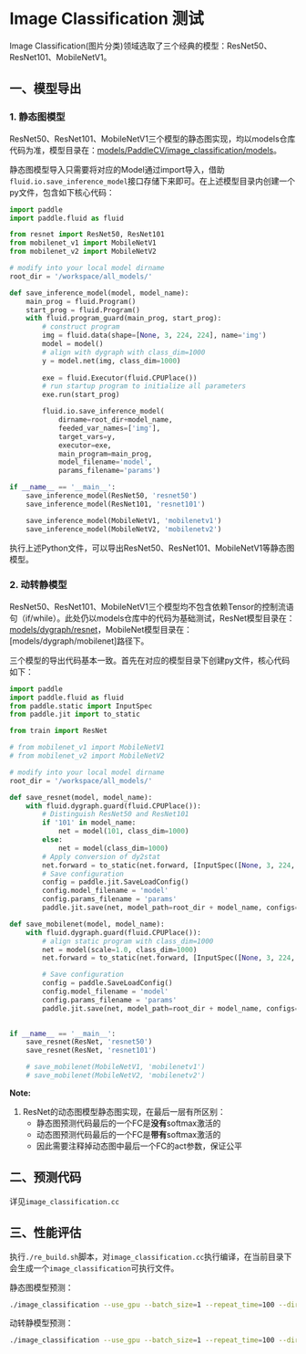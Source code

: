 # Image Classification 测试

Image Classification(图片分类)领域选取了三个经典的模型：ResNet50、ResNet101、MobileNetV1。

## 一、模型导出

### 1. 静态图模型
ResNet50、ResNet101、MobileNetV1三个模型的静态图实现，均以models仓库代码为准，模型目录在：[models/PaddleCV/image_classification/models]()。

静态图模型导入只需要将对应的Model通过import导入，借助`fluid.io.save_inference_model`接口存储下来即可。在上述模型目录内创建一个py文件，包含如下核心代码：

```python
import paddle
import paddle.fluid as fluid

from resnet import ResNet50, ResNet101
from mobilenet_v1 import MobileNetV1
from mobilenet_v2 import MobileNetV2

# modify into your local model dirname
root_dir = '/workspace/all_models/'

def save_inference_model(model, model_name):
    main_prog = fluid.Program()
    start_prog = fluid.Program()
    with fluid.program_guard(main_prog, start_prog):
        # construct program
        img = fluid.data(shape=[None, 3, 224, 224], name='img')
        model = model()
        # align with dygraph with class_dim=1000
        y = model.net(img, class_dim=1000) 
    
        exe = fluid.Executor(fluid.CPUPlace())
        # run startup program to initialize all parameters
        exe.run(start_prog)

        fluid.io.save_inference_model(
            dirname=root_dir+model_name, 
            feeded_var_names=['img'], 
            target_vars=y,
            executor=exe,
            main_program=main_prog,
            model_filename='model',
            params_filename='params')

if __name__ == '__main__':
    save_inference_model(ResNet50, 'resnet50')
    save_inference_model(ResNet101, 'resnet101')

    save_inference_model(MobileNetV1, 'mobilenetv1')
    save_inference_model(MobileNetV2, 'mobilenetv2')
```

执行上述Python文件，可以导出ResNet50、ResNet101、MobileNetV1等静态图模型。

### 2. 动转静模型
ResNet50、ResNet101、MobileNetV1三个模型均不包含依赖Tensor的控制流语句（if/while）。此处仍以models仓库中的代码为基础测试，ResNet模型目录在：[models/dygraph/resnet]()，MobileNet模型目录在：[models/dygraph/mobilenet]路径下。

三个模型的导出代码基本一致。首先在对应的模型目录下创建py文件，核心代码如下：

```python
import paddle
import paddle.fluid as fluid
from paddle.static import InputSpec
from paddle.jit import to_static

from train import ResNet

# from mobilenet_v1 import MobileNetV1
# from mobilenet_v2 import MobileNetV2

# modify into your local model dirname
root_dir = '/workspace/all_models/'

def save_resnet(model, model_name):
    with fluid.dygraph.guard(fluid.CPUPlace()):
        # Distinguish ResNet50 and ResNet101
        if '101' in model_name:
            net = model(101, class_dim=1000)
        else:
            net = model(class_dim=1000)
        # Apply conversion of dy2stat
        net.forward = to_static(net.forward, [InputSpec([None, 3, 224, 224], name='img')])
        # Save configuration
        config = paddle.jit.SaveLoadConfig()
        config.model_filename = 'model'
        config.params_filename = 'params'
        paddle.jit.save(net, model_path=root_dir + model_name, configs=config)

def save_mobilenet(model, model_name):
    with fluid.dygraph.guard(fluid.CPUPlace()):
        # align static program with class_dim=1000
        net = model(scale=1.0, class_dim=1000)
        net.forward = to_static(net.forward, [InputSpec([None, 3, 224, 224], name='img')])

        # Save configuration
        config = paddle.SaveLoadConfig()
        config.model_filename = 'model'
        config.params_filename = 'params'
        paddle.jit.save(net, model_path=root_dir + model_name, configs=config)
    

if __name__ == '__main__':
    save_resnet(ResNet, 'resnet50')
    save_resnet(ResNet, 'resnet101')

    # save_mobilenet(MobileNetV1, 'mobilenetv1')
    # save_mobilenet(MobileNetV2, 'mobilenetv2')
```

**Note:**
1. ResNet的动态图模型静态图实现，在最后一层有所区别：
    + 静态图预测代码最后的一个FC是**没有**softmax激活的
    + 动态图预测代码最后的一个FC是**带有**softmax激活的
    + 因此需要注释掉动态图中最后一个FC的act参数，保证公平

## 二、预测代码
详见`image_classification.cc`

## 三、性能评估
执行`./re_build.sh`脚本，对`image_classification.cc`执行编译，在当前目录下会生成一个`image_classification`可执行文件。

静态图模型预测：
```bash
./image_classification --use_gpu --batch_size=1 --repeat_time=100 --dirname=your_static_seq2seq_model_path
```

动转静模型预测：
```bash
./image_classification --use_gpu --batch_size=1 --repeat_time=100 --dirname=your_dy2stat_seq2seq_model_path
```